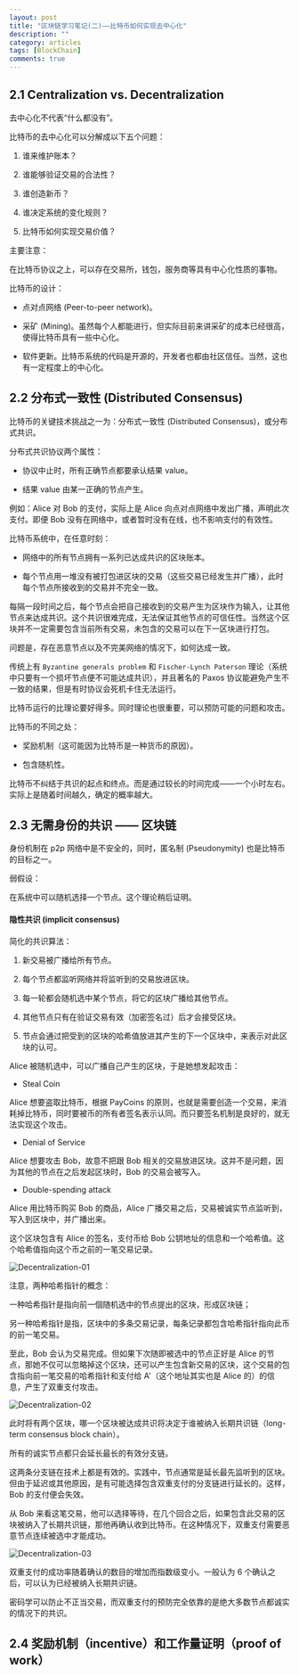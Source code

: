 ```yaml
---
layout: post
title: "区块链学习笔记(二)——比特币如何实现去中心化"
description: ""
category: articles
tags: [BlockChain]
comments: true
---
```



## 2.1 Centralization vs. Decentralization

去中心化不代表“什么都没有”。

比特币的去中心化可以分解成以下五个问题：

1. 谁来维护账本？

2. 谁能够验证交易的合法性？

3. 谁创造新币？

4. 谁决定系统的变化规则？

5. 比特币如何实现交易价值？

主要注意：

在比特币协议之上，可以存在交易所，钱包，服务商等具有中心化性质的事物。

比特币的设计：

- 点对点网络 (Peer-to-peer network)。

- 采矿 (Mining)。虽然每个人都能进行，但实际目前来讲采矿的成本已经很高，使得比特币具有一些中心化。

- 软件更新。比特币系统的代码是开源的，开发者也都由社区信任。当然，这也有一定程度上的中心化。

## 2.2 分布式一致性 (Distributed Consensus)

比特币的关键技术挑战之一为：分布式一致性 (Distributed Consensus)，或分布式共识。

分布式共识协议两个属性：

- 协议中止时，所有正确节点都要承认结果 value。

- 结果 value 由某一正确的节点产生。

例如：Alice 对 Bob 的支付，实际上是 Alice 向点对点网络中发出广播，声明此次支付。即便 Bob 没有在网络中，或者暂时没有在线，也不影响支付的有效性。

比特币系统中，在任意时刻：

- 网络中的所有节点拥有一系列已达成共识的区块账本。

- 每个节点用一堆没有被打包进区块的交易（这些交易已经发生并广播），此时每个节点所接收到的交易并不完全一致。

每隔一段时间之后，每个节点会把自己接收到的交易产生为区块作为输入，让其他节点来达成共识。这个共识很难完成，无法保证其他节点的可信任性。当然这个区块并不一定需要包含当前所有交易，未包含的交易可以在下一区块进行打包。

问题是，存在恶意节点以及不完美网络的情况下，如何达成一致。

传统上有 `Byzantine generals problem` 和 `Fischer-Lynch Paterson` 理论（系统中只要有一个损坏节点便不可能达成共识），并且著名的 Paxos 协议能避免产生不一致的结果，但是有时协议会死机卡住无法运行。

比特币运行的比理论要好得多。同时理论也很重要，可以预防可能的问题和攻击。

比特币的不同之处：

- 奖励机制（这可能因为比特币是一种货币的原因）。

- 包含随机性。

比特币不纠结于共识的起点和终点。而是通过较长的时间完成——一个小时左右。实际上是随着时间越久，确定的概率越大。

## 2.3 无需身份的共识 —— 区块链

身份机制在 p2p 网络中是不安全的，同时，匿名制 (Pseudonymity) 也是比特币的目标之一。

弱假设：

在系统中可以随机选择一个节点。这个理论稍后证明。


#### 隐性共识 (implicit consensus)

简化的共识算法：

1. 新交易被广播给所有节点。

2. 每个节点都监听网络并将监听到的交易放进区块。

3. 每一轮都会随机选中某个节点，将它的区块广播给其他节点。

4. 其他节点只有在验证交易有效（加密签名过）后才会接受区块。

5. 节点会通过把受到的区块的哈希值放进其产生的下一个区块中，来表示对此区块的认可。

Alice 被随机选中，可以广播自己产生的区块，于是她想发起攻击：

- Steal Coin

Alice 想要盗取比特币，根据 PayCoins 的原则，也就是需要创造一个交易，来消耗掉比特币，同时要被币的所有者签名表示认同。而只要签名机制是良好的，就无法实现这个攻击。

- Denial of Service

Alice 想要攻击 Bob，故意不把跟 Bob 相关的交易放进区块。这并不是问题，因为其他的节点在之后发起区块时，Bob 的交易会被写入。

- Double-spending attack

Alice 用比特币购买 Bob 的商品，Alice 广播交易之后，交易被诚实节点监听到，写入到区块中，并广播出来。

这个区块包含有 Alice 的签名，支付币给 Bob 公钥地址的信息和一个哈希值。这个哈希值指向这个币之前的一笔交易记录。

![Decentralization-01](https://lettleprince.github.io/images/20180120-decentralization/01.png)

注意，两种哈希指针的概念：

一种哈希指针是指向前一個随机选中的节点提出的区块，形成区块链；

另一种哈希指针是指，区块中的多条交易记录，每条记录都包含哈希指针指向此币的前一笔交易。

至此，Bob 会认为交易完成。但如果下次随即被选中的节点正好是 Alice 的节点，那她不仅可以忽略掉这个区块，还可以产生包含新交易的区块，这个交易的包含指向前一笔交易的哈希指针和支付给 A'（这个地址其实也是 Alice 的）的信息，产生了双重支付攻击。

![Decentralization-02](https://lettleprince.github.io/images/20180120-decentralization/02.png)

此时将有两个区块，哪一个区块被达成共识将决定于谁被纳入长期共识链（long-term consensus block chain）。

所有的诚实节点都只会延长最长的有效分支链。

这两条分支链在技术上都是有效的。实践中，节点通常是延长最先监听到的区块。但由于延迟或其他原因，是有可能选择包含双重支付的分支链进行延长的。这样，Bob 的支付便会失效。

从 Bob 来看这笔交易，他可以选择等待，在几个回合之后，如果包含此交易的区块被纳入了长期共识链，那他再确认收到比特币。在这种情况下，双重支付需要恶意节点连续被选中才能成功。

![Decentralization-03](https://lettleprince.github.io/images/20180120-decentralization/03.png)

双重支付的成功率随着确认的数目的增加而指数级变小。一般认为 6 个确认之后，可以认为已经被纳入长期共识链。

密码学可以防止不正当交易，而双重支付的预防完全依靠的是绝大多数节点都诚实的情况下的共识。

## 2.4 奖励机制（incentive）和工作量证明（proof of work）










